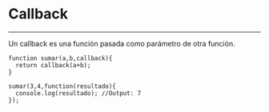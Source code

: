 # Callback
---

Un callback es una función pasada como parámetro de otra función.

```
function sumar(a,b,callback){
  return callback(a+b);
}

sumar(3,4,function(resultado){
  console.log(resultado); //Output: 7
});
```